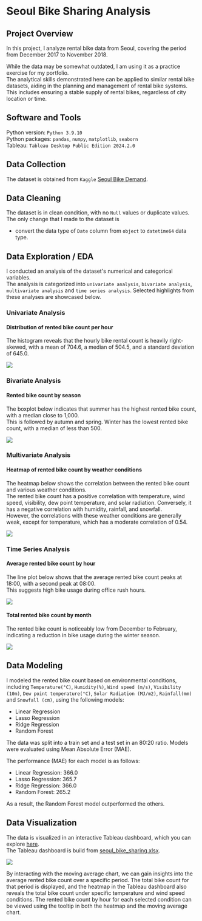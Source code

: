 # Seoul Bike Sharing Analysis

## Project Overview
In this project, I analyze rental bike data from Seoul, covering the period from December 2017 to November 2018.   

While the data may be somewhat outdated, I am using it as a practice exercise for my portfolio.  
The analytical skills demonstrated here can be applied to similar rental bike datasets, aiding in the planning and management of rental bike systems. This includes ensuring a stable supply of rental bikes, regardless of city location or time.

## Software and Tools
Python version: `Python 3.9.10`  
Python packages: `pandas`, `numpy`, `matplotlib`, `seaborn`  
Tableau: `Tableau Desktop Public Edition 2024.2.0` 

## Data Collection
The dataset is obtained from `Kaggle` [Seoul Bike Demand](https://www.kaggle.com/datasets/alishohadaee/seoul-bike-sharing-demand).  

## Data Cleaning
The dataset is in clean condition, with no `Null` values or duplicate values.  
The only change that I made to the dataset is
* convert the data type of `Date` column from `object` to `datetime64` data type.

## Data Exploration / EDA
I conducted an analysis of the dataset's numerical and categorical variables.  
The analysis is categorized into `univariate analysis`, `bivariate analysis`, `multivariate analysis` and `time series analysis`. Selected highlights from these analyses are showcased below.  
 
### Univariate Analysis
#### Distribution of rented bike count per hour
The histogram reveals that the hourly bike rental count is heavily right-skewed, with a mean of 704.6, a median of 504.5, and a standard deviation of 645.0.

<kbd>
<img src="https://github.com/user-attachments/assets/776a5e03-33be-4b1e-838d-789b9e12f57e">
</kbd>
 
### Bivariate Analysis
#### Rented bike count by season
The boxplot below indicates that summer has the highest rented bike count, with a median close to 1,000.   
This is followed by autumn and spring. Winter has the lowest rented bike count, with a median of less than 500.  

<kbd>
<img src="https://github.com/user-attachments/assets/b038640b-304c-45cf-a989-d53acec43a06">
</kbd>
 
### Multivariate Analysis
#### Heatmap of rented bike count by weather conditions
The heatmap below shows the correlation between the rented bike count and various weather conditions.   
The rented bike count has a positive correlation with temperature, wind speed, visibility, dew point temperature, and solar radiation. Conversely, it has a negative correlation with humidity, rainfall, and snowfall.   
However, the correlations with these weather conditions are generally weak, except for temperature, which has a moderate correlation of 0.54.   

<kbd>
<img src="https://github.com/user-attachments/assets/030621ef-514f-4e81-ba93-2032eec626a5">
</kbd>
 
### Time Series Analysis
#### Average rented bike count by hour
The line plot below shows that the average rented bike count peaks at 18:00, with a second peak at 08:00.   
This suggests high bike usage during office rush hours.  

<kbd>
 <img src="https://github.com/user-attachments/assets/cac9e37d-83b7-4744-8ee6-7a103265fe56">
</kbd>
 
#### Total rented bike count by month
The rented bike count is noticeably low from December to February, indicating a reduction in bike usage during the winter season.    

<kbd>
<img src="https://github.com/user-attachments/assets/eae80021-202b-4f41-9050-2bd10b9d54b0">
</kbd>

## Data Modeling
I modeled the rented bike count based on environmental conditions, including `Temperature(°C)`, `Humidity(%)`, `Wind speed (m/s)`, `Visibility (10m)`, `Dew point temperature(°C)`, `Solar Radiation (MJ/m2)`, `Rainfall(mm)` and `Snowfall (cm)`, using the following models:     
* Linear Regression
* Lasso Regression
* Ridge Regression
* Random Forest

The data was split into a train set and a test set in an 80:20 ratio. Models were evaluated using Mean Absolute Error (MAE).  

The performance (MAE) for each model is as follows:
* Linear Regression: 366.0
* Lasso Regression: 365.7
* Ridge Regression: 366.0
* Random Forest: 265.2

As a result, the Random Forest model outperformed the others.

## Data Visualization
The data is visualized in an interactive Tableau dashboard, which you can explore [here](https://public.tableau.com/app/profile/lily.tiong/viz/seoul_bike_sharing/Dashboard).   
The Tableau dashboard is build from [seoul_bike_sharing.xlsx](https://github.com/ltiongl/portfolio-projects/blob/main/seoul-bike-sharing/seoul_bike_sharing.xlsx).  

<kbd>
<img src="https://github.com/user-attachments/assets/4e383678-75d4-4c33-bbb0-11ec1b50297b">
</kbd> 

By interacting with the moving average chart, we can gain insights into the average rented bike count over a specific period. The total bike count for that period is displayed, and the heatmap in the Tableau dashboard also reveals the total bike count under specific temperature and wind speed conditions. The rented bike count by hour for each selected condition can be viewed using the tooltip in both the heatmap and the moving average chart.  
